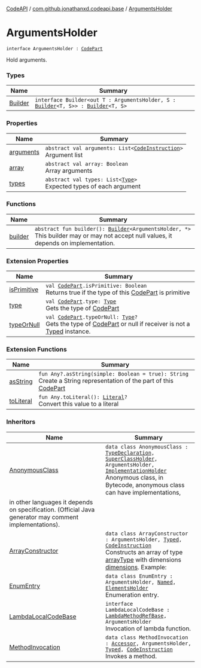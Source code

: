 [CodeAPI](../../index.md) / [com.github.jonathanxd.codeapi.base](../index.md) / [ArgumentsHolder](.)

# ArgumentsHolder

`interface ArgumentsHolder : `[`CodePart`](../../com.github.jonathanxd.codeapi/-code-part/index.md)

Hold arguments.

### Types

| Name | Summary |
|---|---|
| [Builder](-builder/index.md) | `interface Builder<out T : ArgumentsHolder, S : `[`Builder`](-builder/index.md)`<T, S>> : `[`Builder`](../../com.github.jonathanxd.codeapi.builder/-builder/index.md)`<T, S>` |

### Properties

| Name | Summary |
|---|---|
| [arguments](arguments.md) | `abstract val arguments: List<`[`CodeInstruction`](../../com.github.jonathanxd.codeapi/-code-instruction.md)`>`<br>Argument list |
| [array](array.md) | `abstract val array: Boolean`<br>Array arguments |
| [types](types.md) | `abstract val types: List<`[`Type`](http://docs.oracle.com/javase/6/docs/api/java/lang/reflect/Type.html)`>`<br>Expected types of each argument |

### Functions

| Name | Summary |
|---|---|
| [builder](builder.md) | `abstract fun builder(): `[`Builder`](-builder/index.md)`<ArgumentsHolder, *>`<br>This builder may or may not accept null values, it depends on implementation. |

### Extension Properties

| Name | Summary |
|---|---|
| [isPrimitive](../../com.github.jonathanxd.codeapi.util/is-primitive.md) | `val `[`CodePart`](../../com.github.jonathanxd.codeapi/-code-part/index.md)`.isPrimitive: Boolean`<br>Returns true if the type of this [CodePart](../../com.github.jonathanxd.codeapi/-code-part/index.md) is primitive |
| [type](../../com.github.jonathanxd.codeapi.util/type.md) | `val `[`CodePart`](../../com.github.jonathanxd.codeapi/-code-part/index.md)`.type: `[`Type`](http://docs.oracle.com/javase/6/docs/api/java/lang/reflect/Type.html)<br>Gets the type of [CodePart](../../com.github.jonathanxd.codeapi/-code-part/index.md) |
| [typeOrNull](../../com.github.jonathanxd.codeapi.util/type-or-null.md) | `val `[`CodePart`](../../com.github.jonathanxd.codeapi/-code-part/index.md)`.typeOrNull: `[`Type`](http://docs.oracle.com/javase/6/docs/api/java/lang/reflect/Type.html)`?`<br>Gets the type of [CodePart](../../com.github.jonathanxd.codeapi/-code-part/index.md) or null if receiver is not a [Typed](../-typed/index.md) instance. |

### Extension Functions

| Name | Summary |
|---|---|
| [asString](../../com.github.jonathanxd.codeapi.util/kotlin.-any/as-string.md) | `fun Any?.asString(simple: Boolean = true): String`<br>Create a String representation of the part of this [CodePart](../../com.github.jonathanxd.codeapi/-code-part/index.md) |
| [toLiteral](../../com.github.jonathanxd.codeapi.util.conversion/kotlin.-any/to-literal.md) | `fun Any.toLiteral(): `[`Literal`](../../com.github.jonathanxd.codeapi.literal/-literal/index.md)`?`<br>Convert this value to a literal |

### Inheritors

| Name | Summary |
|---|---|
| [AnonymousClass](../-anonymous-class/index.md) | `data class AnonymousClass : `[`TypeDeclaration`](../-type-declaration/index.md)`, `[`SuperClassHolder`](../-super-class-holder/index.md)`, ArgumentsHolder, `[`ImplementationHolder`](../-implementation-holder/index.md)<br>Anonymous class, in Bytecode, anonymous class can have implementations,
in other languages it depends on specification. (Official Java generator may comment implementations). |
| [ArrayConstructor](../-array-constructor/index.md) | `data class ArrayConstructor : ArgumentsHolder, `[`Typed`](../-typed/index.md)`, `[`CodeInstruction`](../../com.github.jonathanxd.codeapi/-code-instruction.md)<br>Constructs an array of type [arrayType](../-array-constructor/array-type.md) with dimensions [dimensions](../-array-constructor/dimensions.md). Example: |
| [EnumEntry](../-enum-entry/index.md) | `data class EnumEntry : ArgumentsHolder, `[`Named`](../-named/index.md)`, `[`ElementsHolder`](../-elements-holder/index.md)<br>Enumeration entry. |
| [LambdaLocalCodeBase](../-invoke-dynamic-base/-lambda-local-code-base/index.md) | `interface LambdaLocalCodeBase : `[`LambdaMethodRefBase`](../-invoke-dynamic-base/-lambda-method-ref-base/index.md)`, ArgumentsHolder`<br>Invocation of lambda function. |
| [MethodInvocation](../-method-invocation/index.md) | `data class MethodInvocation : `[`Accessor`](../-accessor/index.md)`, ArgumentsHolder, `[`Typed`](../-typed/index.md)`, `[`CodeInstruction`](../../com.github.jonathanxd.codeapi/-code-instruction.md)<br>Invokes a method. |
